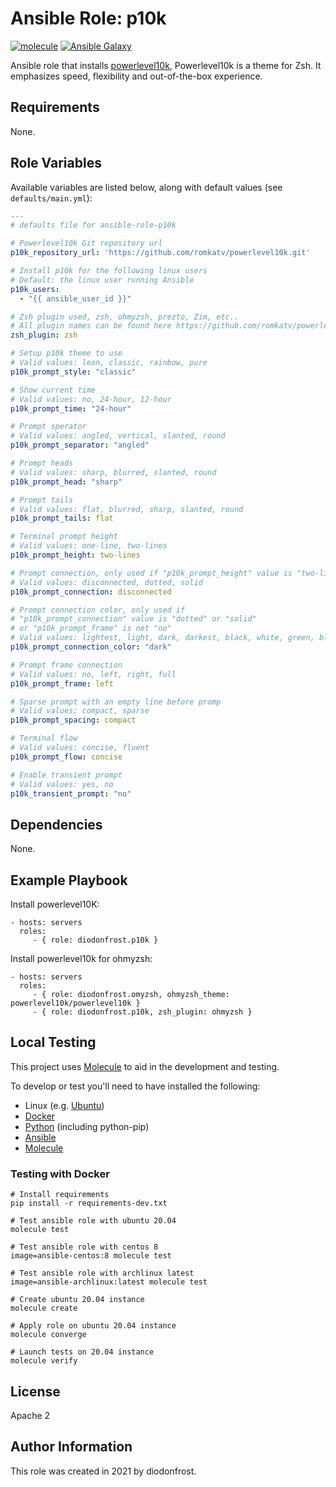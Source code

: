 Ansible Role: p10k
==================

[![molecule](https://github.com/diodonfrost/ansible-role-p10k/workflows/molecule/badge.svg)](https://github.com/diodonfrost/ansible-role-p10k/actions)
[![Ansible Galaxy](https://img.shields.io/badge/galaxy-diodonfrost.p10k-660198.svg)](https://galaxy.ansible.com/diodonfrost/p10k)

Ansible role that installs [powerlevel10k](https://github.com/romkatv/powerlevel10k), Powerlevel10k is a theme for Zsh. It emphasizes speed, flexibility and out-of-the-box experience.

Requirements
------------

None.

Role Variables
--------------

Available variables are listed below, along with default values (see `defaults/main.yml`):

```yaml
---
# defaults file for ansible-role-p10k

# Powerlevel10k Git repository url
p10k_repository_url: 'https://github.com/romkatv/powerlevel10k.git'

# Install p10k for the following linux users
# Default: the linux user running Ansible
p10k_users:
  - "{{ ansible_user_id }}"

# Zsh plugin used, zsh, ohmyzsh, prezto, Zim, etc..
# All plugin names can be found here https://github.com/romkatv/powerlevel10k#installation
zsh_plugin: zsh

# Setup p10k theme to use
# Valid values: lean, classic, rainbow, pure
p10k_prompt_style: "classic"

# Show current time
# Valid values: no, 24-hour, 12-hour
p10k_prompt_time: "24-hour"

# Prompt sperator
# Valid values: angled, vertical, slanted, round
p10k_prompt_separator: "angled"

# Prompt heads
# Valid values: sharp, blurred, slanted, round
p10k_prompt_head: "sharp"

# Prompt tails
# Valid values: flat, blurred, sharp, slanted, round
p10k_prompt_tails: flat

# Terminal prompt height
# Valid values: one-line, two-lines
p10k_prompt_height: two-lines

# Prompt connection, only used if "p10k_prompt_height" value is "two-lines"
# Valid values: disconnected, dotted, solid
p10k_prompt_connection: disconnected

# Prompt connection color, only used if
# "p10k_prompt_connection" value is "dotted" or "solid"
# or "p10k_prompt_frame" is not "no"
# Valid values: lightest, light, dark, darkest, black, white, green, blue
p10k_prompt_connection_color: "dark"

# Prompt frame connection
# Valid values: no, left, right, full
p10k_prompt_frame: left

# Sparse prompt with an empty line before promp
# Valid values: compact, sparse
p10k_prompt_spacing: compact

# Terminal flow
# Valid values: concise, fluent
p10k_prompt_flow: concise

# Enable transient prompt
# Valid values: yes, no
p10k_transient_prompt: "no"
```

Dependencies
------------

None.

Example Playbook
----------------

Install powerlevel10K:

    - hosts: servers
      roles:
         - { role: diodonfrost.p10k }

Install powerlevel10k for ohmyzsh:

    - hosts: servers
      roles:
         - { role: diodonfrost.omyzsh, ohmyzsh_theme: powerlevel10k/powerlevel10k }
         - { role: diodonfrost.p10k, zsh_plugin: ohmyzsh }

Local Testing
-------------

This project uses [Molecule](http://molecule.readthedocs.io/) to aid in the
development and testing.

To develop or test you'll need to have installed the following:

* Linux (e.g. [Ubuntu](http://www.ubuntu.com/))
* [Docker](https://www.docker.com/)
* [Python](https://www.python.org/) (including python-pip)
* [Ansible](https://www.ansible.com/)
* [Molecule](http://molecule.readthedocs.io/)

### Testing with Docker ###

```shell
# Install requirements
pip install -r requirements-dev.txt

# Test ansible role with ubuntu 20.04
molecule test

# Test ansible role with centos 8
image=ansible-centos:8 molecule test

# Test ansible role with archlinux latest
image=ansible-archlinux:latest molecule test

# Create ubuntu 20.04 instance
molecule create

# Apply role on ubuntu 20.04 instance
molecule converge

# Launch tests on 20.04 instance
molecule verify
```

License
-------

Apache 2

Author Information
------------------

This role was created in 2021 by diodonfrost.
